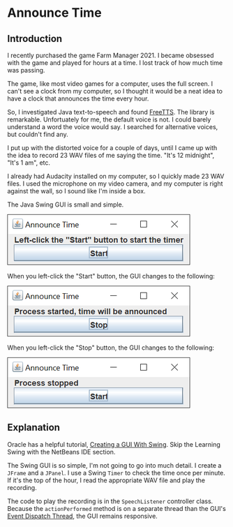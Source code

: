 # Announce Time

## Introduction

I recently purchased the game Farm Manager 2021.  I became obsessed with the game and played for hours at a time.  I lost track of how much time was passing.

The game, like most video games for a computer, uses the full screen.  I can't see a clock from my computer, so I thought it would be a neat idea to have a clock that announces the time every hour.

So, I investigated Java text-to-speech and found [FreeTTS](https://freetts.sourceforge.io/).  The library is remarkable.  Unfortuately for me, the default voice is not.  I could barely understand a word the voice would say.  I searched for alternative voices, but couldn't find any.

I put up with the distorted voice for a couple of days, until I came up with the idea to record 23 WAV files of me saying the time.  "It's 12 midnight", "It's 1 am", etc.

I already had Audacity installed on my computer, so I quickly made 23 WAV files.  I used the microphone on my video camera, and my computer is right against the wall, so I sound like I'm inside a box.

The Java Swing GUI is small and simple.

![start](readme-resources/announcetime1.png)

When you left-click the "Start" button, the GUI changes to the following:

![started](readme-resources/announcetime2.png)

When you left-click the "Stop" button, the GUI changes to the following:

![started](readme-resources/announcetime3.png)

## Explanation

Oracle has a helpful tutorial, [Creating a GUI With Swing](https://docs.oracle.com/javase/tutorial/uiswing/index.html).  Skip the Learning Swing with the NetBeans IDE section.  

The Swing GUI is so simple, I'm not going to go into much detail.  I create a `JFrame` and a `JPanel`.  I use a Swing `Timer` to check the time once per minute.  If it's the top of the hour, I read the appropriate WAV file and play the recording.

The code to play the recording is in the `SpeechListener` controller class.  Because the `actionPerformed` method is on a separate thread than the GUI's [Event Dispatch Thread](https://docs.oracle.com/javase/tutorial/uiswing/concurrency/dispatch.html), the GUI remains responsive.
